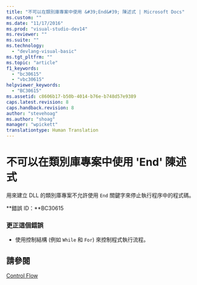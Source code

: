 ```yaml
---
title: "不可以在類別庫專案中使用 &#39;End&#39; 陳述式 | Microsoft Docs"
ms.custom: ""
ms.date: "11/17/2016"
ms.prod: "visual-studio-dev14"
ms.reviewer: ""
ms.suite: ""
ms.technology: 
  - "devlang-visual-basic"
ms.tgt_pltfrm: ""
ms.topic: "article"
f1_keywords: 
  - "bc30615"
  - "vbc30615"
helpviewer_keywords: 
  - "BC30615"
ms.assetid: c8606b17-b50b-4014-b76e-b748d57e9389
caps.latest.revision: 8
caps.handback.revision: 8
author: "stevehoag"
ms.author: "shoag"
manager: "wpickett"
translationtype: Human Translation
---
```

# 不可以在類別庫專案中使用 &#39;End&#39; 陳述式
用來建立 DLL 的類別庫專案不允許使用 `End` 關鍵字來停止執行程序中的程式碼。  
  
 **錯誤 ID：**BC30615  
  
### 更正這個錯誤  
  
-   使用控制結構 \(例如 `While` 和 `For`\) 來控制程式執行流程。  
  
## 請參閱  
 [Control Flow](../../visual-basic/programming-guide/language-features/control-flow/index.md)